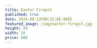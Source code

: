 ```yaml
---
title: Easter Firepit
published: true
date: 2024-09-13T08:22:00.000Z
featured_image: /img/easter-firepit.jpg
height: 24
width: 18
price: 800
---
```

